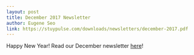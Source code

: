 ```yaml
---
layout: post
title: December 2017 Newsletter
author: Eugene Seo
link: https://stuypulse.com/downloads/newsletters/december-2017.pdf
---
```

Happy New Year!
Read our December newsletter [here](/downloads/newsletters/december-2017.pdf)!
